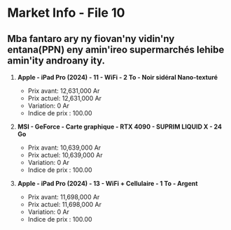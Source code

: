 # Market Info - File 10

## Mba fantaro ary ny fiovan'ny vidin'ny entana(PPN) eny amin'ireo supermarchés lehibe amin'ity androany ity.

1. **Apple - iPad Pro (2024) - 11 - WiFi - 2 To - Noir sidéral Nano-texturé**
   - Prix avant: 12,631,000 Ar
   - Prix actuel: 12,631,000 Ar
   - Variation: 0 Ar
   - Indice de prix : 100.00

2. **MSI - GeForce - Carte graphique - RTX 4090 - SUPRIM LIQUID X - 24 Go**
   - Prix avant: 10,639,000 Ar
   - Prix actuel: 10,639,000 Ar
   - Variation: 0 Ar
   - Indice de prix : 100.00

3. **Apple - iPad Pro (2024) - 13 - WiFi + Cellulaire - 1 To - Argent**
   - Prix avant: 11,698,000 Ar
   - Prix actuel: 11,698,000 Ar
   - Variation: 0 Ar
   - Indice de prix : 100.00


